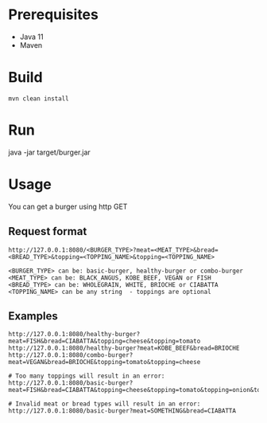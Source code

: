 # Prerequisites
- Java 11
- Maven

# Build
```
mvn clean install
```

# Run
java -jar target/burger.jar

# Usage
You can get a burger using http GET
## Request format
```
http://127.0.0.1:8080/<BURGER_TYPE>?meat=<MEAT_TYPE>&bread=<BREAD_TYPE>&topping=<TOPPING_NAME>&topping=<TOPPING_NAME>

<BURGER_TYPE> can be: basic-burger, healthy-burger or combo-burger
<MEAT_TYPE> can be: BLACK_ANGUS, KOBE_BEEF, VEGAN or FISH
<BREAD_TYPE> can be: WHOLEGRAIN, WHITE, BRIOCHE or CIABATTA
<TOPPING_NAME> can be any string  - toppings are optional
```

## Examples
```
http://127.0.0.1:8080/healthy-burger?meat=FISH&bread=CIABATTA&topping=cheese&topping=tomato
http://127.0.0.1:8080/healthy-burger?meat=KOBE_BEEF&bread=BRIOCHE
http://127.0.0.1:8080/combo-burger?meat=VEGAN&bread=BRIOCHE&topping=tomato&topping=cheese

# Too many toppings will result in an error:
http://127.0.0.1:8080/basic-burger?meat=FISH&bread=CIABATTA&topping=cheese&topping=tomato&topping=onion&topping=lettuce&topping=sauce

# Invalid meat or bread types will result in an error:
http://127.0.0.1:8080/basic-burger?meat=SOMETHING&bread=CIABATTA
```
